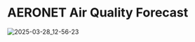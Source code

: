 # AERONET Air Quality Forecast

![2025-03-28_12-56-23](https://github.com/user-attachments/assets/6e1e36aa-1a7f-449c-bc9b-92948efd1a20)
